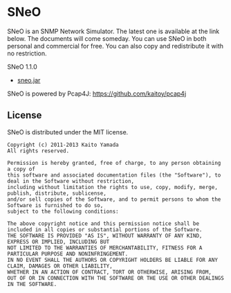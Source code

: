 SNeO
====

SNeO is an SNMP Network Simulator. The latest one is available at the link below. The documents will come someday.
You can use SNeO in both personal and commercial for free. You can also copy and redistribute it with no restriction.

SNeO 1.1.0

* [sneo.jar](http://www.pcap4j.org/artifacts/sneo.jar)

SNeO is powered by Pcap4J: https://github.com/kaitoy/pcap4j

License
-------

SNeO is distributed under the MIT license.

    Copyright (c) 2011-2013 Kaito Yamada
    All rights reserved.

    Permission is hereby granted, free of charge, to any person obtaining a copy of
    this software and associated documentation files (the "Software"), to deal in the Software without restriction,
    including without limitation the rights to use, copy, modify, merge, publish, distribute, sublicense,
    and/or sell copies of the Software, and to permit persons to whom the Software is furnished to do so,
    subject to the following conditions:

    The above copyright notice and this permission notice shall be included in all copies or substantial portions of the Software.
    THE SOFTWARE IS PROVIDED "AS IS", WITHOUT WARRANTY OF ANY KIND, EXPRESS OR IMPLIED, INCLUDING BUT
    NOT LIMITED TO THE WARRANTIES OF MERCHANTABILITY, FITNESS FOR A PARTICULAR PURPOSE AND NONINFRINGEMENT.
    IN NO EVENT SHALL THE AUTHORS OR COPYRIGHT HOLDERS BE LIABLE FOR ANY CLAIM, DAMAGES OR OTHER LIABILITY,
    WHETHER IN AN ACTION OF CONTRACT, TORT OR OTHERWISE, ARISING FROM,
    OUT OF OR IN CONNECTION WITH THE SOFTWARE OR THE USE OR OTHER DEALINGS IN THE SOFTWARE.

